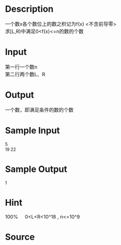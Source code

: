 
# Description

<div class="content"><p><span style="font-size: medium">一个数x各个数位上的数之积记为f(x) &lt;不含前导零&gt;<br/>
求[L,R)中满足0&lt;f(x)&lt;=n的数的个数</span></p></div>

# Input

<div class="content"><p><span style="font-size: medium">第一行一个数n<br/>
第二行两个数L、R</span></p></div>

# Output

<div class="content"><p><span style="font-size: medium">一个数，即满足条件的数的个数<br/>
</span></p></div>

# Sample Input

<div class="content"><span class="sampledata">5<br/>
19 22</span></div>

# Sample Output

<div class="content"><span class="sampledata">1</span></div>

# Hint

<div class="content"><p></p><p><span style="font-size: medium">100%     0&lt;L&lt;R&lt;10^18 , n&lt;=10^9</span></p><p></p></div>

# Source

<div class="content"><p><a href="problemset.php?search="></a></p></div>

